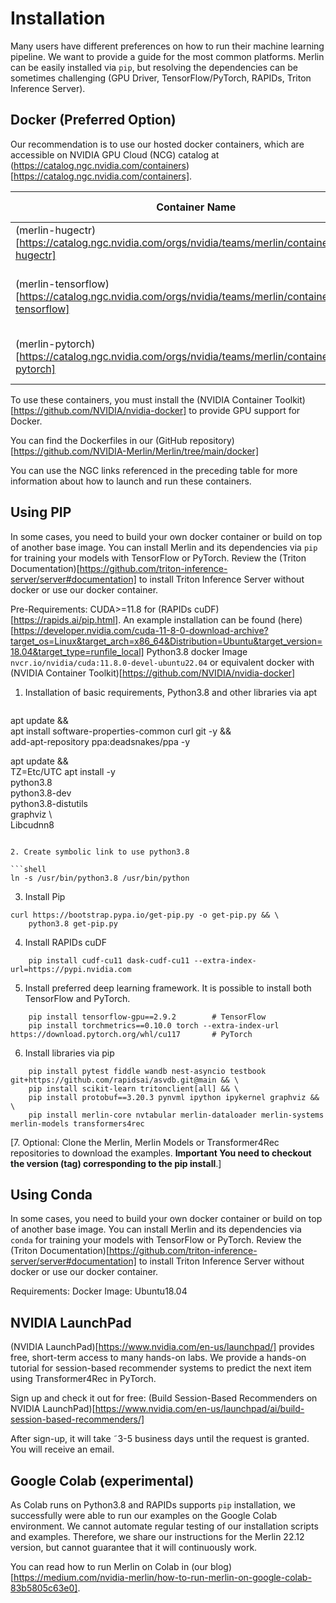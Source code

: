 # Installation

Many users have different preferences on how to run their machine learning pipeline. We want to provide a guide for the most common platforms. Merlin can be easily installed via `pip`, but resolving the dependencies can be sometimes challenging (GPU Driver, TensorFlow/PyTorch, RAPIDs, Triton Inference Server).

## Docker (Preferred Option)

Our recommendation is to use our hosted docker containers, which are accessible on NVIDIA GPU Cloud (NCG) catalog at (https://catalog.ngc.nvidia.com/containers)[https://catalog.ngc.nvidia.com/containers].

| Container Name | Key Merlin Components |
| ------------- | ------------- | 
| (merlin-hugectr)[https://catalog.ngc.nvidia.com/orgs/nvidia/teams/merlin/containers/merlin-hugectr] | Merlin Libraries - in particular HugeCTR, Triton |
| (merlin-tensorflow)[https://catalog.ngc.nvidia.com/orgs/nvidia/teams/merlin/containers/merlin-tensorflow] | Merlin Libraries - in particular Merlin Models and SOK, Triton, TensorFlow |
| (merlin-pytorch)[https://catalog.ngc.nvidia.com/orgs/nvidia/teams/merlin/containers/merlin-pytorch] | Merlin Libraries - in particular Transformer4Rec, Triton, PyTorch |

To use these containers, you must install the (NVIDIA Container Toolkit)[https://github.com/NVIDIA/nvidia-docker] to provide GPU support for Docker.

You can find the Dockerfiles in our (GitHub repository)[https://github.com/NVIDIA-Merlin/Merlin/tree/main/docker]

You can use the NGC links referenced in the preceding table for more information about how to launch and run these containers.

## Using PIP

In some cases, you need to build your own docker container or build on top of another base image. You can install Merlin and its dependencies via `pip` for training your models with TensorFlow or PyTorch. Review the (Triton Documentation)[https://github.com/triton-inference-server/server#documentation] to install Triton Inference Server without docker or use our docker container.

Pre-Requirements:
CUDA>=11.8 for (RAPIDs cuDF)[https://rapids.ai/pip.html]. An example installation can be found (here)[https://developer.nvidia.com/cuda-11-8-0-download-archive?target_os=Linux&target_arch=x86_64&Distribution=Ubuntu&target_version=18.04&target_type=runfile_local]
Python3.8
docker Image `nvcr.io/nvidia/cuda:11.8.0-devel-ubuntu22.04` or equivalent
docker with (NVIDIA Container Toolkit)[https://github.com/NVIDIA/nvidia-docker]

1. Installation of basic requirements, Python3.8 and other libraries via apt

   ```shell
apt update && \
    apt install software-properties-common curl git -y && \
    add-apt-repository ppa:deadsnakes/ppa -y

apt update && \
    TZ=Etc/UTC apt install -y \
        python3.8 \
        python3.8-dev \
        python3.8-distutils \
        graphviz \                 
        Libcudnn8
   ```

2. Create symbolic link to use python3.8
   
```shell
ln -s /usr/bin/python3.8 /usr/bin/python
```

3. Install Pip
```shell
curl https://bootstrap.pypa.io/get-pip.py -o get-pip.py && \
    python3.8 get-pip.py
```

4. Install RAPIDs cuDF

```shell
    pip install cudf-cu11 dask-cudf-cu11 --extra-index-url=https://pypi.nvidia.com
```

5. Install preferred deep learning framework. It is possible to install both TensorFlow and PyTorch. 

```shell
    pip install tensorflow-gpu==2.9.2        # TensorFlow
    pip install torchmetrics==0.10.0 torch --extra-index-url https://download.pytorch.org/whl/cu117       # PyTorch
```

6. Install libraries via pip

```shell
    pip install pytest fiddle wandb nest-asyncio testbook git+https://github.com/rapidsai/asvdb.git@main && \
    pip install scikit-learn tritonclient[all] && \ 
    pip install protobuf==3.20.3 pynvml ipython ipykernel graphviz && \
    pip install merlin-core nvtabular merlin-dataloader merlin-systems merlin-models transformers4rec
```



[7. Optional: Clone the Merlin, Merlin Models or Transformer4Rec repositories to download the examples. **Important You need to checkout the version (tag) corresponding to the pip install**.]


## Using Conda

In some cases, you need to build your own docker container or build on top of another base image. You can install Merlin and its dependencies via `conda` for training your models with TensorFlow or PyTorch. Review the (Triton Documentation)[https://github.com/triton-inference-server/server#documentation] to install Triton Inference Server without docker or use our docker container.

Requirements:
Docker Image: Ubuntu18.04


## NVIDIA LaunchPad

(NVIDIA LaunchPad)[https://www.nvidia.com/en-us/launchpad/] provides free, short-term access to many hands-on labs. We provide a hands-on tutorial for session-based recommender systems to predict the next item using Transformer4Rec in PyTorch.

Sign up and check it out for free: (Build Session-Based Recommenders on NVIDIA LaunchPad)[https://www.nvidia.com/en-us/launchpad/ai/build-session-based-recommenders/]

After sign-up, it will take ˜3-5 business days until the request is granted. You will receive an email.

## Google Colab (experimental)

As Colab runs on Python3.8 and RAPIDs supports `pip` installation, we successfully were able to run our examples on the Google Colab environment. We cannot automate regular testing of our installation scripts and examples. Therefore, we share our instructions for the Merlin 22.12 version, but cannot guarantee that it will continuously work.

You can read how to run Merlin on Colab in (our blog)[https://medium.com/nvidia-merlin/how-to-run-merlin-on-google-colab-83b5805c63e0].
